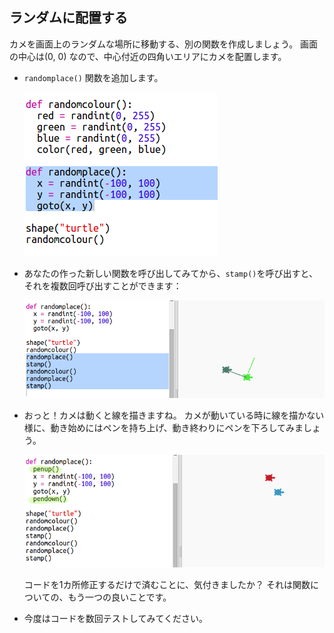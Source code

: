 ## ランダムに配置する

カメを画面上のランダムな場所に移動する、別の関数を作成しましょう。 画面の中心は(0, 0) なので、中心付近の四角いエリアにカメを配置します。

+ `randomplace()` 関数を追加します。
    
    ![スクリーンショット](images/modern-place-function.png)

+ あなたの作った新しい関数を呼び出してみてから、`stamp()`を呼び出すと、それを複数回呼び出すことができます：
    
    ![スクリーンショット](images/modern-call-place.png)

+ おっと！カメは動くと線を描きますね。 カメが動いている時に線を描かない様に、動き始めにはペンを持ち上げ、動き終わりにペンを下ろしてみましょう。
    
    ![スクリーンショット](images/modern-place-pen.png)
    
    コードを1カ所修正するだけで済むことに、気付きましたか？ それは関数についての、もう一つの良いことです。

+ 今度はコードを数回テストしてみてください。